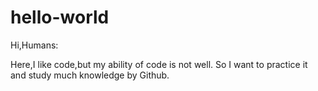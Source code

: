 # hello-world
Hi,Humans:

Here,I like code,but my ability of code is not well.
So I want to practice it and study much knowledge by Github.
